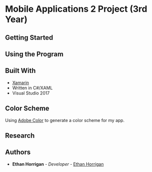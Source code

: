 
# Mobile Applications 2 Project (3rd Year)



## Getting Started



## Using the Program


## Built With

* [Xamarin](https://visualstudio.microsoft.com/xamarin/)
* Written in C#/XAML
* Visual Studio 2017


## Color Scheme

Using [Adobe Color](https://color.adobe.com/create/color-wheel/) to generate a color scheme for my app.

## Research


## Authors

* **Ethan Horrigan** - *Developer* - [Ethan Horrigan](https://github.com/ethanhorrigan)


